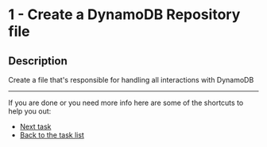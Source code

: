 # 1 - Create a DynamoDB Repository file

## Description

Create a file that's responsible for handling all interactions with DynamoDB

----

If you are done or you need more info here are some of the shortcuts to help you out:

- [Next task](../2-create-application-method)
- [Back to the task list](../)